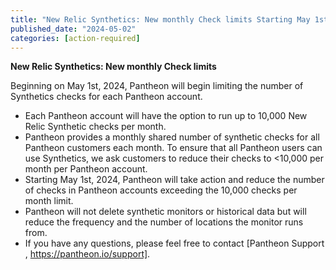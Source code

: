 ```yaml
---
title: "New Relic Synthetics: New monthly Check limits Starting May 1st, 2024"
published_date: "2024-05-02"
categories: [action-required]
---
```

**New Relic Synthetics: New monthly Check limits**

Beginning on May 1st, 2024, Pantheon will begin limiting the number of Synthetics checks for each Pantheon account.
* Each Pantheon account will have the option to run up to 10,000 New Relic Synthetic checks per month.
* Pantheon provides a monthly shared number of synthetic checks for all Pantheon customers each month. To ensure that all Pantheon users can use Synthetics, we ask customers to reduce their checks to <10,000 per month per Pantheon account.
* Starting May 1st, 2024, Pantheon will take action and reduce the number of checks in Pantheon accounts exceeding the 10,000 checks per month limit.
* Pantheon will not delete synthetic monitors or historical data but will reduce the frequency and the number of locations the monitor runs from.
* If you have any questions, please feel free to contact [Pantheon Support , https://pantheon.io/support].


#####
